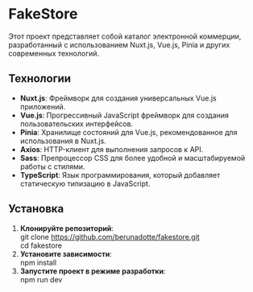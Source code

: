 # FakeStore

Этот проект представляет собой каталог электронной коммерции, разработанный с использованием Nuxt.js, Vue.js, Pinia и других современных технологий.

## Технологии

- **Nuxt.js**: Фреймворк для создания универсальных Vue.js приложений.
- **Vue.js**: Прогрессивный JavaScript фреймворк для создания пользовательских интерфейсов.
- **Pinia**: Хранилище состояний для Vue.js, рекомендованное для использования в Nuxt.js.
- **Axios**: HTTP-клиент для выполнения запросов к API.
- **Sass**: Препроцессор CSS для более удобной и масштабируемой работы с стилями.
- **TypeScript**: Язык программирования, который добавляет статическую типизацию в JavaScript.

## Установка

1. **Клонируйте репозиторий**:  
   git clone https://github.com/berunadotte/fakestore.git  
   cd fakestore  
2. **Установите зависимости**:  
   npm install  
3. **Запустите проект в режиме разработки**:  
   npm run dev  
